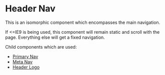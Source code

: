 # Header Nav

This is an isomorphic component which encompasses the main navigation.

If <=IE9 is being used, this component will remain static and scroll with the page. Everything else will get a fixed navigation.

Child components which are used:
- [Primary Nav](/styleguide/components/primary-nav)
- [Meta Nav](/styleguide/components/meta-nav)
- [Header Logo](/styleguide/components/header-nav)
